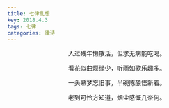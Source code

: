 ```yaml
---
title: 七律乱想
key: 2018.4.3
tags: 七律
categories: 律诗
---
```


<p align="center">人过残年懒散活，但求无病能吃喝。
</p>
<p align="center">看花似曲烦缘少，听雨如歌乐趣多。
</p>
<p align="center">一头熟梦忘旧事，半碗陈酿悟新着。
</p>
<p align="center">老到可怜方知道，烟尘感慨几奈何。
</p>
<p align="center"></br>
</p>

